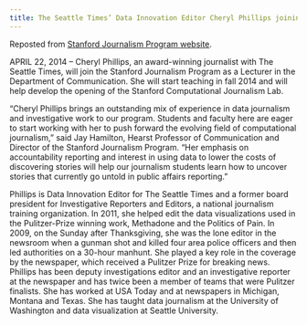 ```yaml
---
title: The Seattle Times’ Data Innovation Editor Cheryl Phillips joining Stanford
---
```


Reposted from [Stanford Journalism Program website](http://journalism.stanford.edu/news-cheryl-phillips/).

APRIL 22, 2014 – Cheryl Phillips, an award-winning journalist with The Seattle Times, will join the Stanford Journalism Program as a Lecturer in the Department of Communication. She will start teaching in fall 2014 and will help develop the opening of the Stanford Computational Journalism Lab.

“Cheryl Phillips brings an outstanding mix of experience in data journalism and investigative work to our program. Students and faculty here are eager to start working with her to push forward the evolving field of computational journalism,” said Jay Hamilton, Hearst Professor of Communication and Director of the Stanford Journalism Program. “Her emphasis on accountability reporting and interest in using data to lower the costs of discovering stories will help our journalism students learn how to uncover stories that currently go untold in public affairs reporting.”

Phillips is Data Innovation Editor for The Seattle Times and a former board president for Investigative Reporters and Editors, a national journalism training organization. In 2011, she helped edit the data visualizations used in the Pulitzer-Prize winning work, Methadone and the Politics of Pain. In 2009, on the Sunday after Thanksgiving, she was the lone editor in the newsroom when a gunman shot and killed four area police officers and then led authorities on a 30-hour manhunt. She played a key role in the coverage by the newspaper, which received a Pulitzer Prize for breaking news. Phillips has been deputy investigations editor and an investigative reporter at the newspaper and has twice been a member of teams that were Pulitzer finalists. She has worked at USA Today and at newspapers in Michigan, Montana and Texas. She has taught data journalism at the University of Washington and data visualization at Seattle University.